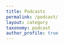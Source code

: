 ```yaml
---
title: Podcasts
permalink: /podcast/
layout: category
taxonomy: podcast
author_profile: true
---
```


